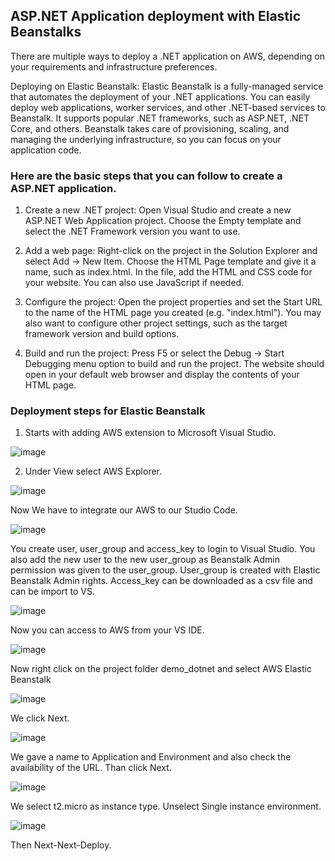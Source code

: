## ASP.NET Application deployment with Elastic Beanstalks

There are multiple ways to deploy a .NET application on AWS, depending on your requirements and infrastructure preferences.

Deploying on Elastic Beanstalk: Elastic Beanstalk is a fully-managed service that automates the deployment of your .NET applications. 
You can easily deploy web applications, worker services, and other .NET-based services to Beanstalk. It supports popular .NET frameworks, such as ASP.NET, 
.NET Core, and others. Beanstalk takes care of provisioning, scaling, and managing the underlying infrastructure, so you can focus on your application code.


### Here are the basic steps that you can follow to create a ASP.NET application.

1. Create a new .NET project: Open Visual Studio and create a new ASP.NET Web Application project. Choose the Empty template and select the .NET Framework version you want to use.

2. Add a web page: Right-click on the project in the Solution Explorer and select Add -> New Item. Choose the HTML Page template and give it a name, such as index.html. In the file, add the HTML and CSS code for your website. You can also use JavaScript if needed.

3. Configure the project: Open the project properties and set the Start URL to the name of the HTML page you created (e.g. "index.html"). You may also want to configure other project settings, such as the target framework version and build options.

4. Build and run the project: Press F5 or select the Debug -> Start Debugging menu option to build and run the project. The website should open in your default web browser and display the contents of your HTML page.

### Deployment steps for Elastic Beanstalk

1. Starts with adding AWS extension to Microsoft Visual Studio.

![image](https://user-images.githubusercontent.com/62793938/230800296-c1bd6396-3476-4db5-806c-edfcf6286abe.png)

2. Under View select AWS Explorer.

![image](https://user-images.githubusercontent.com/62793938/230800400-da2cae7a-6040-4665-a60c-6270efe318bb.png)

Now We have to integrate our AWS to our Studio Code.

![image](https://user-images.githubusercontent.com/62793938/230800956-2587ed08-06dd-4e18-a14c-837ef43f849c.png)

You create user, user_group and access_key to login to Visual Studio. 
You also add the new user to the new user_group as Beanstalk Admin permission was given to the user_group.
User_group is created with Elastic Beanstalk Admin rights. 
Access_key can be downloaded as a csv file and can be import to VS.

![image](https://user-images.githubusercontent.com/62793938/230801359-4d4ff808-752f-4efe-8399-2b22586a13ea.png)

Now you can access to AWS from your VS IDE.

![image](https://user-images.githubusercontent.com/62793938/230801440-ed3231ee-53c9-4ce7-a2c8-70d211bd1dd4.png)

Now right click on the project folder demo_dotnet and select AWS Elastic Beanstalk 

![image](https://user-images.githubusercontent.com/62793938/230801654-4b123dfd-90e7-4a16-83c2-9a9c95231aed.png)


We click Next.

![image](https://user-images.githubusercontent.com/62793938/230801777-0e05d5ed-1657-4e0d-8ff7-045f442c93f4.png)

We gave a name to Application and Environment and also check the availability of the URL. Than click Next.

![image](https://user-images.githubusercontent.com/62793938/230802360-6badc065-c048-4dab-a8b5-8763ef1f3d76.png)


We select t2.micro as instance type. Unselect Single instance environment.

![image](https://user-images.githubusercontent.com/62793938/230802476-1ba329e3-cf01-4700-9fae-f0e20b12ec52.png)

Then Next-Next-Deploy.







